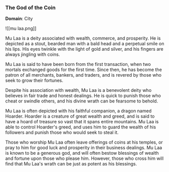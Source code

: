 ### The God of the Coin

**Domain**: City

![[mu laa.png]]

Mu Laa is a deity associated with wealth, commerce, and prosperity. He is depicted as a stout, bearded man with a bald head and a perpetual smile on his lips. His eyes twinkle with the light of gold and silver, and his fingers are always jingling with coins.

Mu Laa is said to have been born from the first transaction, when two mortals exchanged goods for the first time. Since then, he has become the patron of all merchants, bankers, and traders, and is revered by those who seek to grow their fortunes.

Despite his association with wealth, Mu Laa is a benevolent deity who believes in fair trade and honest dealings. He is quick to punish those who cheat or swindle others, and his divine wrath can be fearsome to behold.

Mu Laa is often depicted with his faithful companion, a dragon named Hoarder. Hoarder is a creature of great wealth and greed, and is said to have a hoard of treasure so vast that it spans entire mountains. Mu Laa is able to control Hoarder's greed, and uses him to guard the wealth of his followers and punish those who would seek to steal it.

Those who worship Mu Laa often leave offerings of coins at his temples, or pray to him for good luck and prosperity in their business dealings. Mu Laa is known to be a generous god, and will often bestow blessings of wealth and fortune upon those who please him. However, those who cross him will find that Mu Laa's wrath can be just as potent as his blessings.
